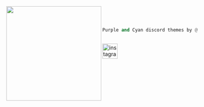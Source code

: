 <img align="left" src="https://avatars.githubusercontent.com/u/102619640?v=4" width="250" />

```python



Purple and Cyan discord themes by @whosdrix :3



```

[<img src='https://www.svgrepo.com/show/452229/instagram-1.svg' alt='instagram' height='40'>](https://www.instagram.com/whosdrix/)
